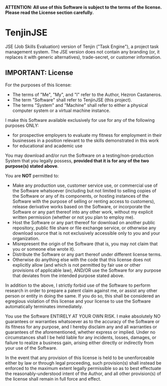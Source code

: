 **ATTENTION: All use of this Software is subject to the terms of the license. Please read the License section carefully.**

# TenjinJSE
JSE (Job Skills Evaluation) version of Tenjin ("Task Engine"), a project task management system. The JSE version does not contain any branding (or, it replaces it with generic alternatives), trade-secret, or customer information.

## IMPORTANT: License
For the purposes of this license:
- The terms of "Me", "My", and "I" refer to the Author, Hezron Castaneros.
- The term "Software" shall refer to TenjinJSE (this project).
- The terms "System" and "Machine" shall refer to either a physical computer system or a virtual machine instance.

I make this Software available exclusively for use for any of the following purposes ONLY:
- for prospective employers to evaluate my fitness for employment in their businesses in a position relevant to the skills demonstrated in this work
- for educational and academic use

You may download and/or run the Software on a testing/non-production System that you legally possess, **provided that it is for any of the two purpose(s) stated above**.

You are **NOT** permitted to:
- Make any production use, customer service use, or commercial use of the Software whatsoever (including but not limited to selling copies of the Software or any of its components, or hosting instances of the Software with the purpose of selling or renting access to customers), release derivative works based on the Software, or incorporate the Software or any part thereof into any other work, without my explicit written permission (whether or not you plan to employ me).
- Host the Software or any part thereof for download on another public repository, public file share or file exchange service, or otherwise any download source that is not exclusively accessible only to you and your organization.
- Misrepresent the origin of the Software (that is, you may not claim that you or someone else wrote it).
- Distribute the Software or any part thereof under different license terms.
- Otherwise do anything else with the code that this license does not explicitly allow (and which is not permitted by fair use or other provisions of applicable law), AND/OR use the Software for any purpose that deviates from the intended purpose stated above.

In addition to the above, I strictly forbid use of the Software to perform research in order to prepare a patent claim against me, or assist any other person or entity in doing the same. If you do so, this shall be considered an egregious violation of this license and your license to use the Software automatically terminates immediately.

You use the Software ENTIRELY AT YOUR OWN RISK. I make absolutely NO guarantees or warranties whatsoever as to the accuracy of the Software or its fitness for any purpose, and I hereby disclaim any and all warranties or guarantees of the aforementioned, whether express or implied. Under no circumstances shall I be held liable for any incidents, losses, damages, or failure to realize a business gain, arising either directly or indirectly from your use of the Software.

In the event that any provision of this license is held to be unenforceable either by law or through legal proceeding, such provision(s) shall instead be enforced to the maximum extent legally permissible so as to best effectuate the reasonably-understood intent of the Author, and all other provision(s) of the license shall remain in full force and effect.
